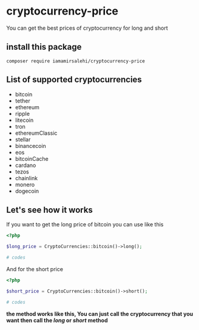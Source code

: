 # cryptocurrency-price
You can get the best prices of cryptocurrency for long and short

## install this package

```
composer require iamamirsalehi/cryptocurrency-price
```

## List of supported cryptocurrencies

* bitcoin
* tether
* ethereum
* ripple
* litecoin
* tron
* ethereumClassic
* stellar
* binancecoin
* eos
* bitcoinCache
* cardano
* tezos
* chainlink
* monero
* dogecoin

## Let's see how it works

If you want to get the long price of bitcoin you can use like this

```php
<?php

$long_price = CryptoCurrencies::bitcoin()->long();

# codes
```
And for the short price

```php
<?php

$short_price = CryptoCurrencies::bitcoin()->short();

# codes
```

**the method works like this, You can just call the cryptocurrency that you want then call the _long_ or _short_ method**